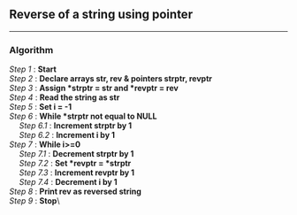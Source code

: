## Reverse of a string using pointer
---
### Algorithm

*Step 1* : **Start**\
*Step 2* : **Declare arrays str, rev & pointers strptr, revptr**\
*Step 3* : **Assign \*strptr = str and \*revptr = rev**\
*Step 4* : **Read the string as str**\
*Step 5* : **Set i = -1**\
*Step 6* : **While \*strptr not equal to NULL**\
&emsp; *Step 6.1* : **Increment strptr by  1**\
&emsp; *Step 6.2* : **Increment i by 1**\
*Step 7* : **While i>=0**\
&emsp; *Step 7.1* : **Decrement strptr by 1**\
&emsp; *Step 7.2* : **Set \*revptr = \*strptr**\
&emsp; *Step 7.3* : **Increment revptr by 1**\
&emsp; *Step 7.4* : **Decrement i by 1**\
*Step 8* : **Print rev as reversed string**\
*Step 9* : **Stop**\